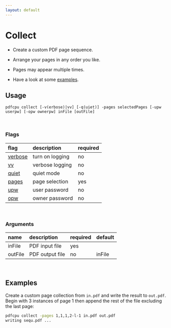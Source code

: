 ```yaml
---
layout: default
---
```


# Collect

* Create a custom PDF page sequence.

* Arrange your pages in any order you like.

* Pages may appear multiple times.

* Have a look at some [examples](#examples).


## Usage

```
pdfcpu collect [-v(erbose)|vv] [-q(uiet)] -pages selectedPages [-upw userpw] [-opw ownerpw] inFile [outFile]
```

<br>

### Flags

| flag                                          | description     | required
|:----------------------------------------------|:----------------|:--------
| [verbose](../getting_started/common_flags.md) | turn on logging | no
| [vv](../getting_started/common_flags.md)      | verbose logging | no
| [quiet](../getting_started/common_flags.md)   | quiet mode      | no
| [pages](../getting_started/page_selection)    | page selection  | yes
| [upw](../getting_started/common_flags.md)     | user password   | no
| [opw](../getting_started/common_flags.md)     | owner password  | no

<br>

### Arguments

| name         | description         | required | default
|:-------------|:--------------------|:---------|:-
| inFile       | PDF input file      | yes
| outFile      | PDF output file     | no       | inFile

<br>

## Examples

Create a custom page collection from `in.pdf` and write the result to `out.pdf`.
Begin with 3 instances of page 1 then append the rest of the file excluding the last page:

```sh
pdfcpu collect -pages 1,1,1,2-l-1 in.pdf out.pdf
writing sequ.pdf ...
```
